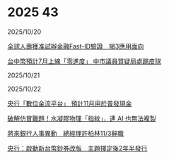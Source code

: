 # 2025 43

2025/10/20

[全球人壽獲准試辦金融Fast-ID驗證　揭3應用面向](https://money.udn.com/money/story/5613/9081870)

[台中幣預計7月上線「零進度」 中市議員質疑局處踢皮球](https://news.ltn.com.tw/news/Taichung/breakingnews/5217820)

2025/10/21

2025/10/22

[央行「數位金流平台」 預計11月用於普發現金](https://udn.com/news/story/7238/9088922)

[破解仿冒難題！水凝膠物理「指紋」，連 AI 也無法複製](https://technews.tw/2025/10/22/scientists-create-a-novel-hydrogel-for-unclonable-security-tags/)

[將來銀行人事異動　總經理許柏林11/3辭職](https://www.cna.com.tw/news/afe/202510220380.aspx)

[央行：啟動新台幣鈔券改版　主題擇定後2年半發行](https://www.cna.com.tw/news/afe/202510220222.aspx)